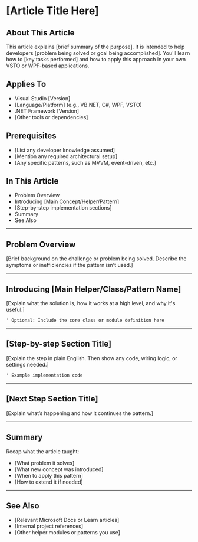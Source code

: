 # [Article Title Here]

## About This Article

This article explains [brief summary of the purpose]. It is intended to help developers [problem being solved or goal being accomplished]. You'll learn how to [key tasks performed] and how to apply this approach in your own VSTO or WPF-based applications.

## Applies To

- Visual Studio [Version]
- [Language/Platform] (e.g., VB.NET, C#, WPF, VSTO)
- .NET Framework [Version]
- [Other tools or dependencies]

## Prerequisites

- [List any developer knowledge assumed]
- [Mention any required architectural setup]
- [Any specific patterns, such as MVVM, event-driven, etc.]

## In This Article

- Problem Overview
- Introducing [Main Concept/Helper/Pattern]
- [Step-by-step implementation sections]
- Summary
- See Also

---

## Problem Overview

[Brief background on the challenge or problem being solved. Describe the symptoms or inefficiencies if the pattern isn't used.]

---

## Introducing [Main Helper/Class/Pattern Name]

[Explain what the solution is, how it works at a high level, and why it's useful.]

```vbnet
' Optional: Include the core class or module definition here
```

---

## [Step-by-step Section Title]

[Explain the step in plain English. Then show any code, wiring logic, or settings needed.]

```vbnet
' Example implementation code
```

---

## [Next Step Section Title]

[Explain what’s happening and how it continues the pattern.]

---

## Summary

Recap what the article taught:

- [What problem it solves]
- [What new concept was introduced]
- [When to apply this pattern]
- [How to extend it if needed]

---

## See Also

- [Relevant Microsoft Docs or Learn articles]
- [Internal project references]
- [Other helper modules or patterns you use]
